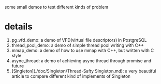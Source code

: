 some small demos to test different kinds of problem

# details

1. pg_vfd_demo: a demo of VFD(virtual file descriptors) in PostgreSQL
2. thread_pool_demo: a demo of simple thread pool writing with C++
3. mmap_demo: a demo of how to use mmap with C++, but written with C style
4. async_thread: a demo of achieving async thread through promise and future
5. [Singleton](./doc/Singleton/Thread-Safty Singleton.md): a very beautiful article to compare different kind of implements of Singleton

